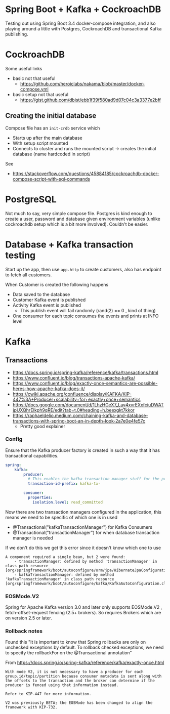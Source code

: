 

# Spring Boot + Kafka + CockroachDB

Testing out using Spring Boot 3.4 docker-compose integration, and also playing around a little with Postgres, CockroachDB and transactional Kafka publishing.

# CockroachDB

Some useful links
- basic not that useful
  - https://github.com/heroiclabs/nakama/blob/master/docker-compose.yml
- basic setup not that useful
  - https://gist.github.com/dbist/ebb1f39f580ad9d07c04c3a3377e2bff

## Creating the initial database

Compose file has an `init-crdb` service which
- Starts up after the main database
- With setup script mounted
- Connects to cluster and runs the mounted script -> creates the initial database (name hardcoded in script)

See
- https://stackoverflow.com/questions/45884185/cockroachdb-docker-compose-script-with-sql-commands


# PostgreSQL

Not much to say, very simple compose file. Postgres is kind enough to create a user, password and database given 
environment variables (unlike cockroachdb setup which is a bit more involved).
Couldn't be easier.

# Database + Kafka transaction testing
Start up the app, then use `app.http` to create customers, also has endpoint to fetch all customers.

When Customer is created the following happens
- Data saved to the database
- Customer Kafka event is published
- Activity Kafka event is published
  - This publish event will fail randomly (rand(2) == 0 , kind of thing)
- One consumer for each topic consumes the events and prints at INFO level


# Kafka

## Transactions

- https://docs.spring.io/spring-kafka/reference/kafka/transactions.html
- https://www.confluent.io/blog/transactions-apache-kafka/
- https://www.confluent.io/blog/exactly-once-semantics-are-possible-heres-how-apache-kafka-does-it/
- https://cwiki.apache.org/confluence/display/KAFKA/KIP-447%3A+Producer+scalability+for+exactly+once+semantics
- https://docs.google.com/document/d/1LhzHGeX7_Lay4xvrEXxfciuDWATjpUXQhrEIkph9qRE/edit?tab=t.0#heading=h.beexgkt7kkor
- https://raphaeldelio.medium.com/chaining-kafka-and-database-transactions-with-spring-boot-an-in-depth-look-2a7e0e4fe57c
  - Pretty good explainer

### Config
Ensure that the Kafka producer factory is created in such a way that it has transactional capabilities.
```yaml
spring:
    kafka:
        producer:
          # This enables the kafka transaction manager stuff for the producer
          transaction-id-prefix: kafka-tx-

        consumer:
          properties:
            isolation.level: read_committed
```
Now there are two transaction managers configured in the application, this means we need to be specific of which one is in used
- @Transactional("kafkaTransactionManager") for Kafka Consumers
- @Transactional("transactionManager") for when database transaction manager is needed

If we don't do this we get this error since it doesn't know which one to use
```
A component required a single bean, but 2 were found:
 	- transactionManager: defined by method 'transactionManager' in class path resource [org/springframework/boot/autoconfigure/orm/jpa/HibernateJpaConfiguration.class]
 	- kafkaTransactionManager: defined by method 'kafkaTransactionManager' in class path resource [org/springframework/boot/autoconfigure/kafka/KafkaAutoConfiguration.class]

```

### EOSMode.V2 
Spring for Apache Kafka version 3.0 and later only supports EOSMode.V2 , fetch-offset-request fencing (2.5+ brokers).  So requires Brokers which are on version 2.5 or later.


### Rollback notes
Found this "It is important to know that Spring rollbacks are only on unchecked exceptions by default. To rollback checked exceptions, we need to specify the rollbackFor on the @Transactional annotation"

From https://docs.spring.io/spring-kafka/reference/kafka/exactly-once.html
```
With mode V2, it is not necessary to have a producer for each group.id/topic/partition because consumer metadata is sent along with the offsets to the transaction and the broker can determine if the producer is fenced using that information instead.

Refer to KIP-447 for more information.

V2 was previously BETA; the EOSMode has been changed to align the framework with KIP-732.
```